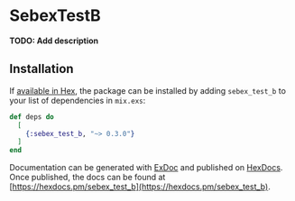 # SebexTestB

**TODO: Add description**

## Installation

If [available in Hex](https://hex.pm/docs/publish), the package can be installed
by adding `sebex_test_b` to your list of dependencies in `mix.exs`:

```elixir
def deps do
  [
	{:sebex_test_b, "~> 0.3.0"}
  ]
end
```

Documentation can be generated with [ExDoc](https://github.com/elixir-lang/ex_doc)
and published on [HexDocs](https://hexdocs.pm). Once published, the docs can
be found at [https://hexdocs.pm/sebex_test_b](https://hexdocs.pm/sebex_test_b).


